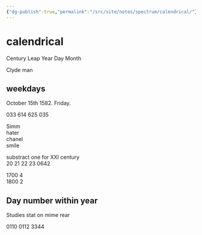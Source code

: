 ```yaml
---
{"dg-publish":true,"permalink":"/src/site/notes/spectrum/calendrical/"}
---
```



  
# calendrical


Century Leap Year Day Month

Clyde man

## weekdays

October 15th 1582. Friday.  
  
033 614 625 035  
  
Simm  
hater  
chanel  
smile  


  
substract one for XXI century  
20 21 22 23 0642  
  
1700 4  
1800 2


## Day number within year

Studies stat on mime rear  
  
0110 0112 3344

